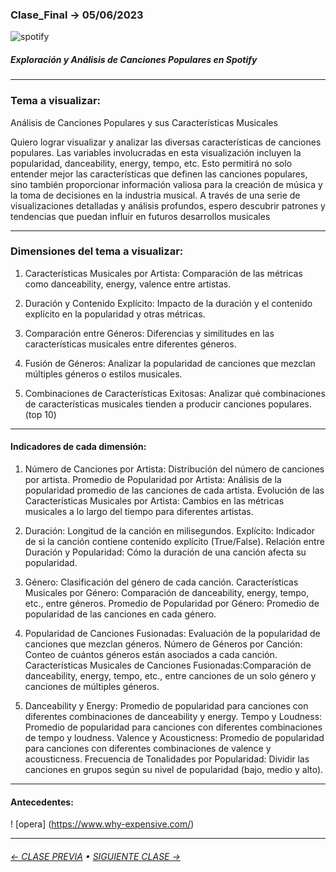 ### Clase_Final → 05/06/2023

![spotify](https://github.com/Camivallejo/Clase_Final/assets/162394510/8e881973-ddba-4a7e-9486-a1e40766894c)

##### Exploración y Análisis de Canciones Populares en Spotify

- - - - - - - - - - - - - - 
### Tema a visualizar:
Análisis de Canciones Populares y sus Características Musicales

Quiero lograr visualizar y analizar las diversas características de canciones populares. Las variables involucradas en esta visualización incluyen la popularidad, danceability, energy, tempo, etc. Esto permitirá no solo entender mejor las características que definen las canciones populares, sino también proporcionar información valiosa para la creación de música y la toma de decisiones en la industria musical. A través de una serie de visualizaciones detalladas y análisis profundos, espero descubrir patrones y tendencias que puedan influir en futuros desarrollos musicales

- - - - - - - 
### Dimensiones del tema a visualizar:
1. Características Musicales por Artista: Comparación de las métricas como danceability, energy, valence entre artistas.
   
2. Duración y Contenido Explícito: Impacto de la duración y el contenido explícito en la popularidad y otras métricas.
  
3. Comparación entre Géneros: Diferencias y similitudes en las características musicales entre diferentes géneros.
 
4. Fusión de Géneros: Analizar la popularidad de canciones que mezclan múltiples géneros o estilos musicales.

5. Combinaciones de Características Exitosas: Analizar qué combinaciones de características musicales tienden a producir canciones populares.(top 10)

- - - - - - - 
#### Indicadores de cada dimensión:
1. Número de Canciones por Artista: Distribución del número de canciones por artista.
  Promedio de Popularidad por Artista: Análisis de la popularidad promedio de las canciones de cada artista.
  Evolución de las Características Musicales por Artista: Cambios en las métricas musicales a lo largo del tiempo para diferentes artistas.
  
2. Duración: Longitud de la canción en milisegundos.
  Explícito: Indicador de si la canción contiene contenido explícito (True/False).
  Relación entre Duración y Popularidad: Cómo la duración de una canción afecta su popularidad.

3. Género: Clasificación del género de cada canción.
   Características Musicales por Género: Comparación de danceability, energy, tempo, etc., entre géneros.
   Promedio de Popularidad por Género: Promedio de popularidad de las canciones en cada género.

5. Popularidad de Canciones Fusionadas: Evaluación de la popularidad de canciones que mezclan géneros.
   Número de Géneros por Canción: Conteo de cuántos géneros están asociados a cada canción.
   Características Musicales de Canciones Fusionadas:Comparación de danceability, energy, tempo, etc., entre canciones de un solo género y canciones de múltiples       géneros.

6. Danceability y Energy: Promedio de popularidad para canciones con diferentes combinaciones de danceability y energy.
   Tempo y Loudness: Promedio de popularidad para canciones con diferentes combinaciones de tempo y loudness.
   Valence y Acousticness: Promedio de popularidad para canciones con diferentes combinaciones de valence y acousticness.
   Frecuencia de Tonalidades por Popularidad: Dividir las canciones en grupos según su nivel de popularidad (bajo, medio y alto).
- - - - - - -
  #### Antecedentes:
  ! [opera] (https://www.why-expensive.com/)
  
- - - - - - - 
###### [← CLASE PREVIA](https://github.com/profesorfaco/dno097-2024/tree/main/clase-13) • [SIGUIENTE CLASE →](https://github.com/profesorfaco/dno097-2024/tree/main/clase-15)
